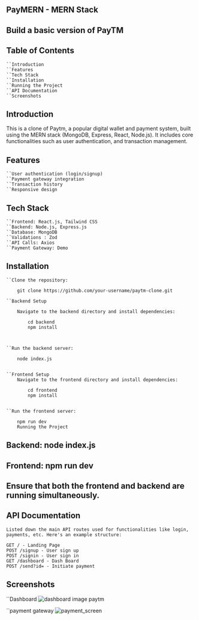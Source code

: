 ## PayMERN - MERN Stack
## Build a basic version of PayTM

## Table of Contents
    ``Introduction
    ``Features
    ``Tech Stack
    ``Installation
    ``Running the Project
    ``API Documentation
    ``Screenshots


## Introduction

This is a clone of Paytm, a popular digital wallet and payment system, built using the MERN stack (MongoDB, Express, React, Node.js). It includes core functionalities such as user authentication, and transaction management.

## Features
    ``User authentication (login/signup)
    ``Payment gateway integration
    ``Transaction history
    ``Responsive design

## Tech Stack
    ``Frontend: React.js, Tailwind CSS
    ``Backend: Node.js, Express.js
    ``Database: MongoDB
    ``Validations : Zod
    ``API Calls: Axios
    ``Payment Gateway: Demo

## Installation
    ``Clone the repository:

        git clone https://github.com/your-username/paytm-clone.git


<!-- Navigate to the backend & frontend directories:

cd backend
cd frontend -->

    ``Backend Setup

        Navigate to the backend directory and install dependencies:

            cd backend
            npm install



    ``Run the backend server:

        node index.js


    ``Frontend Setup
        Navigate to the frontend directory and install dependencies:

            cd frontend
            npm install


    ``Run the frontend server:

        npm run dev
        Running the Project

        
## Backend: node index.js
## Frontend: npm run dev
## Ensure that both the frontend and backend are running simultaneously.

## API Documentation
    Listed down the main API routes used for functionalities like login, payments, etc. Here's an example structure:

    GET / - Landing Page
    POST /signup - User sign up
    POST /signin - User sign in
    GET /dashboard - Dash Board
    POST /send?id= - Initiate payment



## Screenshots
``Dashboard
![dashboard image paytm](https://github.com/user-attachments/assets/6e105152-dc6b-4377-aba3-48a3af8642ef)

``payment gateway
![payment_screen](https://github.com/user-attachments/assets/11a2b862-639d-4a21-a251-b13eb2cd02c9)
